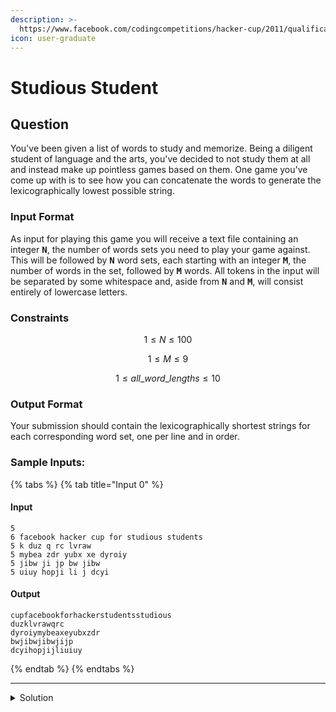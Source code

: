 ```yaml
---
description: >-
  https://www.facebook.com/codingcompetitions/hacker-cup/2011/qualification-round/problems/C
icon: user-graduate
---
```


# Studious Student

## Question

You've been given a list of words to study and memorize. Being a diligent student of language and the arts, you've decided to not study them at all and instead make up pointless games based on them. One game you've come up with is to see how you can concatenate the words to generate the lexicographically lowest possible string.

### Input Format

As input for playing this game you will receive a text file containing an integer <kbd>**N**</kbd>, the number of words sets you need to play your game against. This will be followed by <kbd>**N**</kbd> word sets, each starting with an integer <kbd>**M**</kbd>, the number of words in the set, followed by <kbd>**M**</kbd> words. All tokens in the input will be separated by some whitespace and, aside from <kbd>**N**</kbd> and <kbd>**M**</kbd>, will consist entirely of lowercase letters.

### Constraints

$$
1 \le N \le 100
$$

$$
1 \le M \le 9
$$

$$
1 \le all\_word\_lengths \le 10
$$

### Output Format

Your submission should contain the lexicographically shortest strings for each corresponding word set, one per line and in order.

### Sample Inputs:

{% tabs %}
{% tab title="Input 0" %}
#### Input

```
5
6 facebook hacker cup for studious students
5 k duz q rc lvraw
5 mybea zdr yubx xe dyroiy
5 jibw ji jp bw jibw
5 uiuy hopji li j dcyi
```

#### Output

```
cupfacebookforhackerstudentsstudious
duzklvrawqrc
dyroiymybeaxeyubxzdr
bwjibwjibwjijp
dcyihopjijliuiuy
```
{% endtab %}
{% endtabs %}

***

<details>

<summary>Solution</summary>



</details>
